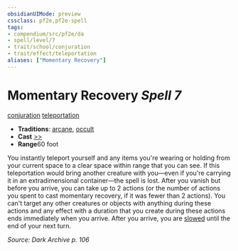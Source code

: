 ```yaml
---
obsidianUIMode: preview
cssclass: pf2e,pf2e-spell
tags:
- compendium/src/pf2e/da
- spell/level/7
- trait/school/conjuration
- trait/effect/teleportation
aliases: ["Momentary Recovery"]
---
```

# Momentary Recovery *Spell 7*   
[conjuration](conjuration.md)  [teleportation](teleportation.md)  

- **Traditions**: [arcane](arcane.md), [occult](occult.md)
- **Cast** [>>](chapter-9-playing-the-game.md#Actions "Two-Action") 
- **Range**60 foot

You instantly teleport yourself and any items you're wearing or holding from your current space to a clear space within range that you can see. If this teleportation would bring another creature with you—even if you're carrying it in an extradimensional container—the spell is lost. After you vanish but before you arrive, you can take up to 2 actions (or the number of actions you spent to cast momentary recovery, if it was fewer than 2 actions). You can't target any other creatures or objects with anything during these actions and any effect with a duration that you create during these actions ends immediately when you arrive. After you arrive, you are [slowed](conditions.md#Slowed) until the end of your next turn.

*Source: Dark Archive p. 106*